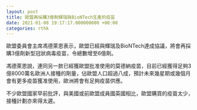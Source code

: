 ```yaml
---
layout: post
title: 歐盟再採購3億劑輝瑞與BioNTech生產的疫苗
date: 2021-01-08 19:17:17.000000000 +08:00
categories: rthk
---
```


歐盟委員會主席馮德萊恩表示，歐盟已經與輝瑞及BioNTech達成協議，將會再採購3億劑新型冠狀病毒疫苗，令總數增至6億劑。

馮德萊恩說，連同另一款已經獲歐盟批准使用的莫德納疫苗，目前已經獲得足夠3億8000萬名歐洲人接種的劑量，佔歐盟人口超過八成，預計未來幾星期或幾個月會有更多疫苗獲准使用，歐洲將會有足夠疫苗供應。

不少歐盟國家早前批評，與美國或前歐盟成員國英國相比，歐盟購買的疫苗太少，接種計劃亦來得太遲。
